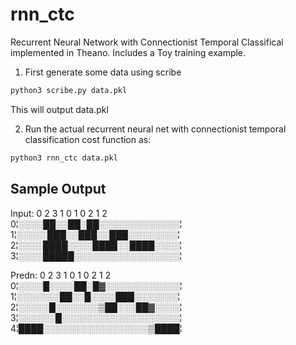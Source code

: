 rnn_ctc
=======

Recurrent Neural Network with Connectionist Temporal Classifical implemented in Theano. Includes a Toy training example.

1) First generate some data using scribe
```sh
python3 scribe.py data.pkl
```
This will output data.pkl

2) Run the actual recurrent neural net with connectionist temporal classification cost function as:
```sh
python3 rnn_ctc data.pkl
```

Sample Output
-------------
Input: 0 2 3 1 0 1 0 2 1 2   
 0¦░░░░██░░██░██░░░░░░░░░░░░░¦  
 1¦░░░░░███░░███░░███░░░░░░░░¦  
 2¦░░░░████░░░░████░░████░░░░¦  
 3¦░░░░█████░░░░░░░░░░░░░░░░░¦  

Predn: 0 2 3 1 0 1 0 2 1 2   
 0¦░░░░█░░░░██░█▓░░░░░░░░░░░░¦  
 1¦░░░░░░░██░░█░░░░███░░░░░░░¦  
 2¦░░░░░█░░░░░░░▒██░░░██▓░░░░¦  
 3¦░░░░░░█░░░░░░░░░░░░░░░░░░░¦  
 4¦████░░░░░░░░░░░░░░░░░▒████¦  
